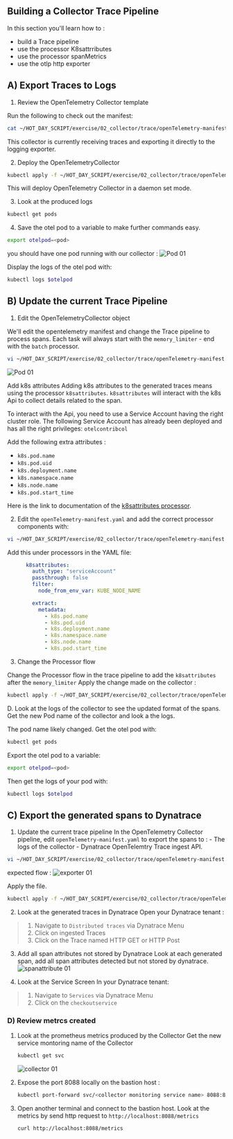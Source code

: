 ## Building a Collector Trace Pipeline

In this section you'll learn how to :

- build a Trace pipeline
- use the processor K8sattrributes
- use the processor spanMetrics
- use the otlp http exporter

## A) Export Traces to Logs

1. Review the OpenTelemetry Collector template

Run the following to check out the manifest:

```bash
cat ~/HOT_DAY_SCRIPT/exercise/02_collector/trace/openTelemetry-manifest.yaml
```

This collector is currently receiving traces and exporting it directly to the logging exporter.

2. Deploy the OpenTelemetryCollector

```bash
kubectl apply -f ~/HOT_DAY_SCRIPT/exercise/02_collector/trace/openTelemetry-manifest.yaml
```

This will deploy OpenTelemetry Collector in a daemon set mode.

3. Look at the produced logs

```bash
kubectl get pods
```

4. Save the otel pod to a variable to make further commands easy.

```bash
export otelpod=<pod>
```

you should have one pod running with our collector :
![Pod 01](../../../assets/images/pod01.png)

Display the logs of the otel pod with:

```bash
kubectl logs $otelpod
```

## B) Update the current Trace Pipeline

1. Edit the OpenTelemetryCollector object

We'll edit the opentelemetry manifest and change the Trace pipeline to process spans. Each task will always start with the `memory_limiter` - end with the `batch` processor.

```bash
vi ~/HOT_DAY_SCRIPT/exercise/02_collector/trace/openTelemetry-manifest.yaml
```

![Pod 01](../../../assets/images/processor_flow.png)

Add k8s attributes
Adding k8s attributes to the generated traces means using the processor `k8sattributes`.
`k8sattributes` will interact with the k8s Api to collect details related to the span.

To interact with the Api, you need to use a Service Account having the right cluster role.
The following Service Account has already been deployed and has all the right privileges: `otelcontribcol`

Add the following extra attributes :

- `k8s.pod.name`
- `k8s.pod.uid`
- `k8s.deployment.name`
- `k8s.namespace.name`
- `k8s.node.name`
- `k8s.pod.start_time`

Here is the link to documentation of the [k8sattributes processor](https://pkg.go.dev/github.com/open-telemetry/opentelemetry-collector-contrib/processor/k8sattributesprocessor).

2. Edit the `openTelemetry-manifest.yaml` and add the correct processor components with:

```bash
vi ~/HOT_DAY_SCRIPT/exercise/02_collector/trace/openTelemetry-manifest.yaml
```

Add this under processors in the YAML file:

```YAML
      k8sattributes:
        auth_type: "serviceAccount"
        passthrough: false
        filter:
          node_from_env_var: KUBE_NODE_NAME

        extract:
          metadata:
            - k8s.pod.name
            - k8s.pod.uid
            - k8s.deployment.name
            - k8s.namespace.name
            - k8s.node.name
            - k8s.pod.start_time

```

3. Change the Processor flow

Change the Processor flow in the trace pipeline to add the `k8sattributes` after the `memory_limiter`
Apply the change made on the collector :

```bash
kubectl apply -f ~/HOT_DAY_SCRIPT/exercise/02_collector/trace/openTelemetry-manifest.yaml
```

D. Look at the logs of the collector to see the updated format of the spans.
Get the new Pod name of the collector and look a the logs.

The pod name likely changed. Get the otel pod with:

```bash
kubectl get pods
```

Export the otel pod to a variable:

```bash
export otelpod=<pod>
```

Then get the logs of your pod with:

```bash
kubectl logs $otelpod
```

## C) Export the generated spans to Dynatrace

1. Update the current trace pipeline
   In the OpenTelemetry Collector pipeline, edit `openTelemetry-manifest.yaml` to export the spans to : - The logs of the collector - Dynatrace OpenTelemtry Trace ingest API.

```bash
vi ~/HOT_DAY_SCRIPT/exercise/02_collector/trace/openTelemetry-manifest.yaml
```

expected flow :
![exporter 01](../../../assets/images/exporter_flow.png)

Apply the file.

```bash
kubectl apply -f ~/HOT_DAY_SCRIPT/exercise/02_collector/trace/openTelemetry-manifest.yaml
```

2. Look at the generated traces in Dynatrace
   Open your Dynatrace tenant :

> 1.  Navigate to `Distributed traces` via Dynatrace Menu
> 2.  Click on ingested Traces
> 3.  Click on the Trace named HTTP GET or HTTP Post

3. Add all span attributes not stored by Dynatrace
   Look at each generated span, add all span attributes detected but not stored by dynatrace.
   ![spanattribute 01](../../../assets/images/span_attribute.png)

4. Look at the Service Screen
   In your Dynatrace tenant:

> 1.  Navigate to `Services` via Dynatrace Menu
> 2.  Click on the `checkoutservice`

### D) Review metrcs created

1. Look at the prometheus metrics produced by the Collector
   Get the new service montoring name of the Collector

   ```bash
   kubectl get svc
   ```

   ![collector 01](../../../assets/images/collector_metrics.png)

2. Expose the port 8088 locally on the bastion host :

   ```bash
   kubectl port-forward svc/<collector monitoring service name> 8088:8888
   ```

3. Open another terminal and connect to the bastion host.
   Look at the metrics by send http request to `http://localhost:8088/metrics`

   ```bash
   curl http://localhost:8088/metrics
   ```

